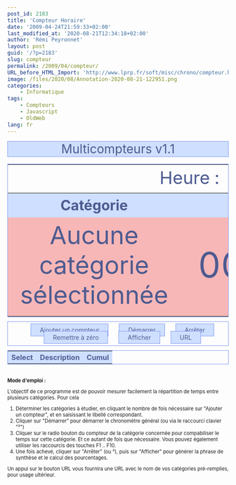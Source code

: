 ```yaml
---
post_id: 2183
title: 'Compteur Horaire'
date: '2009-04-24T21:59:33+02:00'
last_modified_at: '2020-08-21T12:34:18+02:00'
author: 'Rémi Peyronnet'
layout: post
guid: '/?p=2183'
slug: compteur
permalink: /2009/04/compteur/
URL_before_HTML_Import: 'http://www.lprp.fr/soft/misc/chrono/compteur.html'
image: /files/2020/08/Annotation-2020-08-21-122951.png
categories:
    - Informatique
tags:
    - Compteurs
    - Javascript
    - OldWeb
lang: fr
---
```


<script language="javascript">
// <!--
// <!-- ================ Libs =================--> 
// <!-- <script href="http://www.openjs.com/scripts/events/keyboard_shortcuts/shortcut.js" /> -->
function PageQuery(q) {
if(q.length > 1) this.q = q.substring(1, q.length);
else this.q = null;
this.keyValuePairs = new Array();
if(q) {
for(var i=0; i < this.q.split("\x26").length; i++) {
this.keyValuePairs[i] = this.q.split("\x26")[i];
}
}
this.getKeyValuePairs = function() { return this.keyValuePairs; }
this.getValue = function(s) {
for(var j=0; j < this.keyValuePairs.length; j++) {
if(this.keyValuePairs[j].split("=")[0] == s)
return this.keyValuePairs[j].split("=")[1];
}
return false;
}
this.getParameters = function() {
var a = new Array(this.getLength());
for(var j=0; j < this.keyValuePairs.length; j++) {
a[j] = this.keyValuePairs[j].split("=")[0];
}
return a;
}
this.getLength = function() { return this.keyValuePairs.length; }
}
function queryString(key){
var page = new PageQuery(window.location.search);
return unescape(page.getValue(key));
}
function displayItem(key){
if(queryString(key)=='false')
{
document.write("you didn't enter a ?name=value querystring item.");
}else{
document.write(queryString(key));
}
}
// <!-- ================ Script =================-->
    numClocks = 0;
    isChronometering = false;
    dtZero = new Date(23*3600*1000);
    dtClocks = new Array();
    function formatHeure(dt) {
        return ("0"+(dt.getHours()+100)).substring(2,4) + ":"+
                ("0"+(dt.getMinutes()+100)).substring(2,4)+":"+
                ("0"+(dt.getSeconds()+100)).substring(2,4);
    }
   function Timer() {
       var dt=new Date()
       document.getElementById("clock").innerHTML = formatHeure(dt);
       if (isChronometering) chrono_update();
       setTimeout("Timer()",1000);
   }
      function clock_add(t='') {
      clock_str = '<'+'tr class="tr_clock" id="clock'+(++numClocks)+'"><'+'td><input type="radio" name="select_clock" id="sel'+numClocks+'" onchange="onselchange();" /> F'+((numClocks<10)?numClocks:'')+'<'+'/td><'+'td><input type="text"  id="clock_text'+numClocks+'" class="input" value="' + ((t) ? t:'Compteur n°'+numClocks)+'" /><'+'/td><'+'td id="count'+numClocks+'">00:00:00</'+'td></'+'tr>';
      dtClocks[numClocks] = new Date(dtZero);
      document.getElementById("table_clocks").innerHTML += clock_str;
   }
      function chrono_update() {
    now = new Date();
    delta = now.getTime() - dtChronoUpdate.getTime();
    dtChronoUpdate = now;
    dtChrono.setTime(dtChrono.getTime() + delta);
    document.getElementById("chrono").innerHTML = formatHeure(dtChrono);
    for (i = 1; i <= numClocks ; i++)
    {
      if (document.getElementById("sel"+i).checked == true) 
      {
        dtClocks[i].setTime(dtClocks[i].getTime() + delta);
        document.getElementById("count"+i).innerHTML = formatHeure(dtClocks[i]);
      }
    }
   }
      function load() {
       Timer();
       clocks = queryString("clocks");
       if (clocks == "false") 
       { 
        clock_add(); 
        clock_add(); 
       }
       else
       {
         clocks_tabs = clocks.split(";");
         for (i = 0 ; i < clocks_tabs.length  ; i ++) { clock_add(clocks_tabs[i]); }
       }
       reinit();
   }
      function start() {
    dtChronoUpdate = new Date();
    isChronometering = true;
    document.getElementById("status").className = "status_on";
   }
      function stop() {
    isChronometering = false;
    document.getElementById("status").className = "status_off";
   }
      function reinit() {
    dtChrono = new Date(dtZero);
    document.getElementById("chrono").innerHTML = formatHeure(dtChrono);
    for (i = 1; i <= numClocks ; i++)
    {
      dtClocks[i] = new Date(dtZero);
      document.getElementById("count"+i).innerHTML = formatHeure(dtClocks[i]);
    }
   }
      function affiche() {
    document.getElementById("affiche").innerHTML =  "Total de temps de " + document.getElementById("chrono").innerHTML + " dont ";
    //document.getElementById("affiche").innerHTML =  "Sur un total de temps de <b>" + document.getElementById("chrono").innerHTML + "<"+"/b><"+"ul>";
    for (i = 1; i <= numClocks ; i++)
    {
      document.getElementById("affiche").innerHTML += ((i>1)?", ":"") + Math.round(((dtClocks[i].getTime() - dtZero.getTime())/(dtChrono.getTime() - dtZero.getTime()))*100) + " % de "  + document.getElementById("clock_text"+i).value +" <i>("+document.getElementById("count"+i).innerHTML +")</i>";
      // document.getElementById("affiche").innerHTML += " <"+"li><"+"b>"+document.getElementById("count"+i).innerHTML +"<"+"/b> pour " + document.getElementById("clock_text"+i).value + " soit " + Math.round(((dtClocks[i].getTime() - dtZero.getTime())/(dtChrono.getTime() - dtZero.getTime()))*100) + " %";
    }
    document.getElementById("affiche").innerHTML +=  ".";
    //document.getElementById("affiche").innerHTML +=  "</"+"ul>";
         }
   function url() {
    str_search = document.location.search.replace(new RegExp("&?clocks[^&]*","g"),"");
    str_search += (str_search == "") ?"?":"&";
    str_search += "clocks=";
    for (i = 1; i <= numClocks ; i++)
    {
      str_search += (document.getElementById("clock_text"+i).value!="")?((i>1)?";":"") + escape(document.getElementById("clock_text"+i).value):"";
    }
    document.location.search = str_search;
   }
      function onselchange() {
    for (i = 1; i <= numClocks ; i++)
    {
      if (document.getElementById("sel"+i).checked == true) 
      {
        document.getElementById("categorie").innerHTML = document.getElementById("clock_text"+i).value;
        document.getElementById("clock"+i).className = "status_on";
      }
      else
      {
        document.getElementById("clock"+i).className = "tr_clock";
      }
    }     
   }
document.onkeydown=function(e){
    if (!((e.which < 112) || (e.which >= 124) || ((e.which - 112) >= numClocks)))   // entre F1 et F12
    {
        document.getElementById("sel"+(e.which-112+1)).checked = true;
        onselchange();
         return false;
    }
    if ((e.which == 222) ) // pour ²
    {
     if (isChronometering) { stop(); } else { start(); }
    }
}
// -->
</script>

<!-- ================ Style =================--> 
<style>
.title {
 text-align: center;
 font-size: 200%;
 color: #4d5b90;
 background: #cedfff;
 border: solid 1px #849bf3;
 margin-bottom: 10px;
}

.table_clock {
 text-align: center;
 color: #4d5b90;
 border: solid 1px #849bf3;
 margin-bottom: 10px;
}

.table_clock th { font-size: 200%; }
.table_clock td { font-size: 250%; }
td.categorie { font-size: 350%; }
td.hchrono { font-size: 500%; }

.table_clocks {
    color: #4d5b90;
    border: solid 1px #849bf3;
    margin-top: 2px;
    width: 100%;
}

th {  background: #cedfff; }
.tr_clock:hover {background : #f7f777;  }
td { text-align: center; }

.buttons {
 text-align: center;
 padding: 10px;
 margin-bottom:10px;
 border: solid 1px #849bf3;
}


.button {
 text-decoration: none;
 padding: 5px 20px 5px 20px ;
 border: solid 1px #849bf3;
 margin-left: 20px;
 background: #cedfff;
 color: #4d5b90;
}

.affiche {
 color: #4d5b90;
 }
 
 .affiche ul { margin: 0; }

.button:hover {background : #f7f777; }

.input {width:98%}

th.chrono { font-size: 150%; }
td.chrono { font-size: 200%; color: #8ca5ff; }
tr.status_off {background : #f7b7b7; }
tr.status_on {background : #b7f7b7; }

</style>


<div class="title">Multicompteurs v1.1</div>
<table class="table_clock" width="100%">
<tr><td colspan="2">Heure : <span id="clock" /></td></tr>
<tr ><th width="70%">Catégorie</th><th width="30%">Chronomètre</th></tr>
<tr class="status_off" id="status"><td class="categorie" id="categorie">Aucune catégorie sélectionnée</td><td class="hchrono" id="chrono">00:00:00</td></tr>
</table>
<form>
<div class="buttons"><a class="button" href="#" onclick="clock_add();">Ajouter un compteur</a> <a class="button" href="#" onclick="start();">Démarrer</a>  <a class="button" href="#" onclick="stop();">Arrêter</a> <a class="button" href="#" onclick="reinit();">Remettre à zéro</a> <a class="button" href="#" onclick="affiche();">Afficher</a> <a class="button" href="#" onclick="url();">URL</a></div>
<table class="table_clocks" id="table_clocks">
<tr>
<th>Select</th>
<th>Description</th>
<th>Cumul</th>
</tr>
</table>
</form>
<div class="affiche" id="affiche">
</div>

<div style="font-size: 80%">
<br /><b>Mode d'emploi :</b><br />
<p>L'objectif de ce programme est de pouvoir mesurer facilement la répartition de temps entre plusieurs catégories. Pour cela</p>
<ol>
  <li>Déterminer les catégories à étudier, en cliquant le nombre de fois nécessaire sur "Ajouter un compteur", et en saisissant le libellé correspondant.</li>
  <li>Cliquer sur "Démarrer" pour démarrer le chronomètre général (ou via le raccourci clavier "²")</li>
  <li>Cliquer sur le radio bouton du compteur de la catégorie concernée pour compabiliser le temps sur cette catégorie. Et ce autant de fois que nécessaire. Vous pouvez également utiliser les raccourcis des touches F1 .. F10.</li>
  <li>Une fois achevé, cliquer sur "Arrêter" (ou ²), puis sur "Afficher" pour générer la phrase de synthèse et le calcul des pourcentages.</li>
</ol>
<p>Un appui sur le bouton URL vous fournira une URL avec le nom de vos catégories pré-remplies, pour usage ultérieur.</p>
</div>
<script>load();</script>
